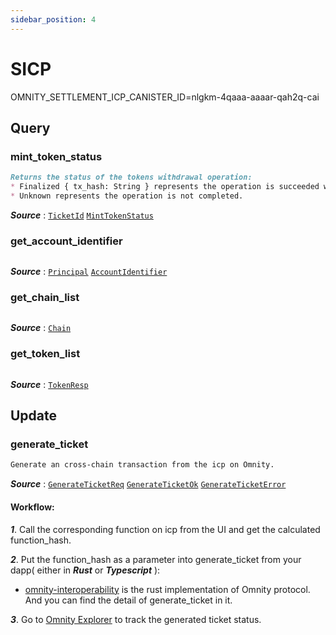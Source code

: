 ```yaml
---
sidebar_position: 4
---
```


# SICP
OMNITY_SETTLEMENT_ICP_CANISTER_ID=nlgkm-4qaaa-aaaar-qah2q-cai

## Query
### mint_token_status
```md title="mint_token_status(ticket_id: TicketId) -> MintTokenStatus"
Returns the status of the tokens withdrawal operation:
* Finalized { tx_hash: String } represents the operation is succeeded with the transaction hash on the icp.
* Unknown represents the operation is not completed.
```
***Source*** : 
[`TicketId`](https://github.com/octopus-network/omnity-interoperability/blob/main/types/src/lib.rs#L26)
[`MintTokenStatus`](https://github.com/octopus-network/omnity-interoperability/blob/main/types/src/lib.rs#L773)

### get_account_identifier
```md title="get_account_identifier(principal: Principal) -> AccountIdentifier"

```
***Source*** : 
[`Principal`](https://github.com)
[`AccountIdentifier`](https://github.com)

### get_chain_list
```md title="get_chain_list() -> Vec<Chain>"

```
***Source*** : [`Chain`](https://github.com)

### get_token_list
```md title="get_token_list() -> Vec<TokenResp>"

```
***Source*** : [`TokenResp`](https://github.com)


## Update
### generate_ticket
```md title="generate_ticket(args: GenerateTicketReq) -> Result<GenerateTicketOk, GenerateTicketError>"
Generate an cross-chain transaction from the icp on Omnity.
```
***Source*** : 
[`GenerateTicketReq`](https://github.com/octopus-network/omnity-interoperability/blob/main/route/icp/src/updates/generate_ticket.rs#L18)
[`GenerateTicketOk`](https://github.com/octopus-network/omnity-interoperability/blob/main/route/icp/src/updates/generate_ticket.rs#L29)
[`GenerateTicketError`](https://github.com/octopus-network/omnity-interoperability/blob/main/route/icp/src/updates/generate_ticket.rs#L34)

#### Workflow: 
***1***. Call the corresponding function on icp from the UI and get the calculated function_hash.

***2***. Put the function_hash as a parameter into generate_ticket from your dapp( either in ***Rust*** or ***Typescript*** ):
- [omnity-interoperability](https://github.com/octopus-network/omnity-interoperability/blob/main/customs/icp/src/service.rs#L43) is the rust implementation of Omnity protocol. And you can find the detail of generate_ticket in it.

***3***. Go to [Omnity Explorer](https://explorer.omnity.network/) to track the generated ticket status.